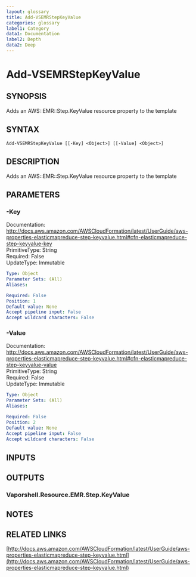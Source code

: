 ```yaml
---
layout: glossary
title: Add-VSEMRStepKeyValue
categories: glossary
label1: Category
data1: Documentation
label2: Depth
data2: Deep
---
```


# Add-VSEMRStepKeyValue

## SYNOPSIS
Adds an AWS::EMR::Step.KeyValue resource property to the template

## SYNTAX

```
Add-VSEMRStepKeyValue [[-Key] <Object>] [[-Value] <Object>]
```

## DESCRIPTION
Adds an AWS::EMR::Step.KeyValue resource property to the template

## PARAMETERS

### -Key
Documentation: http://docs.aws.amazon.com/AWSCloudFormation/latest/UserGuide/aws-properties-elasticmapreduce-step-keyvalue.html#cfn-elasticmapreduce-step-keyvalue-key    
PrimitiveType: String    
Required: False    
UpdateType: Immutable

```yaml
Type: Object
Parameter Sets: (All)
Aliases: 

Required: False
Position: 1
Default value: None
Accept pipeline input: False
Accept wildcard characters: False
```

### -Value
Documentation: http://docs.aws.amazon.com/AWSCloudFormation/latest/UserGuide/aws-properties-elasticmapreduce-step-keyvalue.html#cfn-elasticmapreduce-step-keyvalue-value    
PrimitiveType: String    
Required: False    
UpdateType: Immutable

```yaml
Type: Object
Parameter Sets: (All)
Aliases: 

Required: False
Position: 2
Default value: None
Accept pipeline input: False
Accept wildcard characters: False
```

## INPUTS

## OUTPUTS

### Vaporshell.Resource.EMR.Step.KeyValue

## NOTES

## RELATED LINKS

[http://docs.aws.amazon.com/AWSCloudFormation/latest/UserGuide/aws-properties-elasticmapreduce-step-keyvalue.html](http://docs.aws.amazon.com/AWSCloudFormation/latest/UserGuide/aws-properties-elasticmapreduce-step-keyvalue.html)


